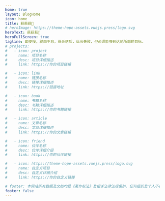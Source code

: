 ```yaml
---
home: true
layout: BlogHome
icon: home
title: 萩萩萩🌴
# heroImage: https://theme-hope-assets.vuejs.press/logo.svg
heroText: 萩萩萩🌴
heroFullScreen: true
tagline: 即使慢，驰而不息，纵会落后，纵会失败，但必须能够到达他所向的目标。
# projects:
#   - icon: project
#     name: 项目名称
#     desc: 项目详细描述
#     link: https://你的项目链接

#   - icon: link
#     name: 链接名称
#     desc: 链接详细描述
#     link: https://链接地址

#   - icon: book
#     name: 书籍名称
#     desc: 书籍详细描述
#     link: https://你的书籍链接

#   - icon: article
#     name: 文章名称
#     desc: 文章详细描述
#     link: https://你的文章链接

#   - icon: friend
#     name: 伙伴名称
#     desc: 伙伴详细介绍
#     link: https://你的伙伴链接

#   - icon: https://theme-hope-assets.vuejs.press/logo.svg
#     name: 自定义项目
#     desc: 自定义详细介绍
#     link: https://你的自定义链接

# footer: 本网站所有数据及文档均受《著作权法》及相关法律法规保护，任何组织及个人不得侵权，违者本公司将依法追究侵权责任，特此声明。
footer: false
---
```


<!-- 这是一个博客主页的案例。

要使用此布局，你应该在页面前端设置 `layout: BlogHome` 和 `home: true`。

相关配置文档请见 [博客主页](https://theme-hope.vuejs.press/zh/guide/blog/home.html)。 -->
